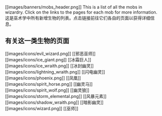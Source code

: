 [[images/banners/mobs_header.png]]
This is a list of all the mobs in wizardry. Click on the links to the pages for each mob for more information.这是巫术学中所有新增生物的列表。点击链接前往它们各自的页面以获得详细信息。

## 有关这一类生物的页面
[[images/icons/evil_wizard.png]] [[邪恶巫师]]  
[[images/icons/ice_giant.png]] [[冰霜巨人]]  
[[images/icons/ice_wraith.png]] [[冰封幽灵]]  
[[images/icons/lightning_wraith.png]] [[闪电幽灵]]  
[[images/icons/phoenix.png]] [[凤凰]]  
[[images/icons/spirit_horse.png]] [[幽灵马]]  
[[images/icons/spirit_wolf.png]] [[幽灵狼]]  
[[images/icons/storm_elemental.png]] [[风暴元素]]  
[[images/icons/shadow_wraith.png]] [[暗影幽灵]]  
[[images/icons/wizard.png]] [[巫师]]  
